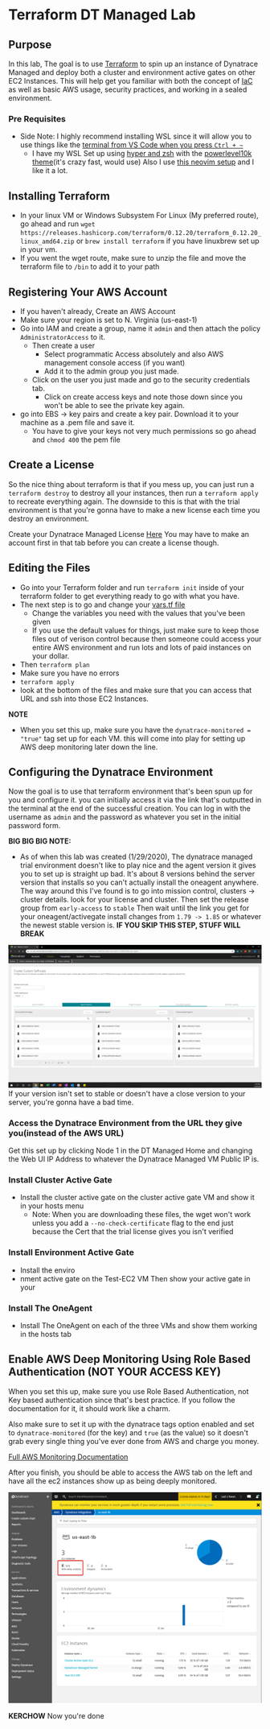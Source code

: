 # Terraform DT Managed Lab

## Purpose

In this lab, The goal is to use [Terraform](https://www.terraform.io/) to spin up an instance of Dynatrace Managed and deploy both a cluster and environment active gates on other EC2 Instances. This will help get you familiar with both the concept of [IaC](https://en.wikipedia.org/wiki/Infrastructure_as_code) as well as basic AWS usage, security practices, and working in a sealed environment. 

### Pre Requisites
* Side Note: I highly recommend installing WSL since it will allow you to use things like the [terminal from VS Code when you press `Ctrl + ~`](https://dev.to/micahshute/setting-up-windows-subsytem-for-linux-3b7n)
  * I have my WSL Set up using [hyper and zsh](https://medium.com/@ssharizal/hyper-js-oh-my-zsh-as-ubuntu-on-windows-wsl-terminal-8bf577cdbd97) with the [powerlevel10k theme](https://github.com/romkatv/powerlevel10k)(it's crazy fast, would use) Also I use [this neovim setup](https://github.com/Optixal/neovim-init.vim) and I like it a lot. 


## Installing Terraform

* In your linux VM or Windows Subsystem For Linux (My preferred route), go ahead and run `wget https://releases.hashicorp.com/terraform/0.12.20/terraform_0.12.20_linux_amd64.zip` or `brew install terraform` if you have linuxbrew set up in your vm. 
* If you went the wget route, make sure to unzip the file and move the terraform file to `/bin` to add it to your path
  



## Registering Your AWS Account

* If you haven't already, Create an AWS Account
* Make sure your region is set to N. Virginia (us-east-1)
* Go into IAM and create a group, name it `admin` and then attach the policy `AdministratorAccess` to it.
  * Then create a user
    * Select programmatic Access absolutely and also AWS management console access (if you want) 
    * Add it to the admin group you just made. 
  * Click on the user you just made and go to the security credentials tab. 
    * Click on create access keys and note those down since you won't be able to see the private key again. 
* go into EBS -> key pairs and create a key pair. Download it to your machine as a .pem file and save it. 
  * You have to give your keys not very much permissions so go ahead and `chmod 400` the pem file

## Create a License 

So the nice thing about terraform is that if you mess up, you can just run a `terraform destroy` to destroy all your instances, then run a `terraform apply` to recreate everything again. The downside to this is that with the trial environment is that you're gonna have to make a new license each time you destroy an environment. 

Create your Dynatrace Managed License [Here](https://mc-dev.internal.dynatracelabs.com/index.jsp#accounts)
You may have to make an account first in that tab before you can create a license though. 




## Editing the Files
* Go into your Terraform folder and run `terraform init` inside of your terraform folder to get everything ready to go with what you have. 
* The next step is to go and change your [vars.tf file](terraform/vars.tf)
  * Change the variables you need with the values that you've been given
  * If you use the default values for things, just make sure to keep those files out of verison control because then someone could access your entire AWS environment and run lots and lots of paid instances on your dollar. 
* Then `terraform plan`
* Make sure you have no errors
* `terraform apply`
* look at the bottom of the files and make sure that you can access that URL and ssh into those EC2 Instances.


**NOTE**
* When you set this up, make sure you have the `dynatrace-monitored = "true"` tag set up for each VM. this will come into play for setting up AWS deep monitoring later down the line. 


## Configuring the Dynatrace Environment
Now the goal is to use that terraform environment that's been spun up for you and configure it. you can initially access it via the link that's outputted in the terminal at the end of the successful creation. You can log in with the username as `admin` and the password as whatever you set in the initial password form.

**BIG BIG BIG NOTE:**
* As of when this lab was created (1/29/2020), The dynatrace managed trial environment doesn't like to play nice and the agent version it gives you to set up is straight up bad. It's about 8 versions behind the server version that installs so you can't actually install the oneagent anywhere. The way around this I've found is to go into mission control, clusters -> cluster details. look for your license and cluster. Then set the release group from `early-access` to `stable` Then wait until the link you get for your oneagent/activegate install changes from `1.79 -> 1.85` or whatever the newest stable version is. **IF YOU SKIP THIS STEP, STUFF WILL BREAK**  

![Agent License Version](/images/stable-mode-or-bust.png) If your version isn't set to stable or doesn't have a close version to your server, you're gonna have a bad time. 


### Access the Dynatrace Environment from the URL they give you(instead of the AWS URL)

Get this set up by clicking Node 1 in the DT Managed Home and changing the Web UI IP Address to whatever the Dynatrace Managed VM Public IP is.



### Install Cluster Active Gate
* Install the cluster active gate on the cluster active gate VM and show it in your hosts menu
  * Note: When you are downloading these files, the wget won't work unless you add a `--no-check-certificate` flag to the end just because the Cert that the trial license gives you isn't verified

### Install Environment Active Gate 
* Install the enviro
* nment active gate on the Test-EC2 VM Then show your active gate in your 

### Install The OneAgent
* Install The OneAgent on each of the three VMs and show them working in the hosts tab





## Enable AWS Deep Monitoring Using Role Based Authentication (NOT YOUR ACCESS KEY) 

When you set this up, make sure you use Role Based Authentication, not Key based authentication since that's best practice. If you follow the documentation for it, it should work like a charm. 

Also make sure to set it up with the dynatrace tags option enabled and set to `dynatrace-monitored` (for the key) and `true` (as the value) so it doesn't grab every single thing you've ever done from AWS and charge you money. 


[Full AWS Monitoring Documentation](https://www.dynatrace.com/support/help/technology-support/cloud-platforms/amazon-web-services/installation/aws-monitoring-with-dynatrace-managed/)

After you finish, you should be able to access the AWS tab on the left and have all the ec2 instances show up as being deeply monitored. 

![aws-deep-monitoring](/images/aws-deep-monitoring.png)

**KERCHOW** Now you're done